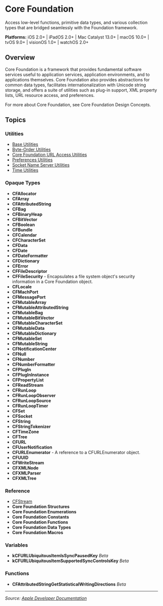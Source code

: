 # Core Foundation

Access low-level functions, primitive data types, and various collection types that are bridged seamlessly with the Foundation framework.

**Platforms:** iOS 2.0+ | iPadOS 2.0+ | Mac Catalyst 13.0+ | macOS 10.0+ | tvOS 9.0+ | visionOS 1.0+ | watchOS 2.0+

## Overview

Core Foundation is a framework that provides fundamental software services useful to application services, application environments, and to applications themselves. Core Foundation also provides abstractions for common data types, facilitates internationalization with Unicode string storage, and offers a suite of utilities such as plug-in support, XML property lists, URL resource access, and preferences.

For more about Core Foundation, see Core Foundation Design Concepts.

## Topics

### Utilities
- [Base Utilities](https://developer.apple.com/documentation/corefoundation/base_utilities)
- [Byte-Order Utilities](https://developer.apple.com/documentation/corefoundation/byte-order_utilities)
- [Core Foundation URL Access Utilities](https://developer.apple.com/documentation/corefoundation/core_foundation_url_access_utilities)
- [Preferences Utilities](https://developer.apple.com/documentation/corefoundation/preferences_utilities)
- [Socket Name Server Utilities](https://developer.apple.com/documentation/corefoundation/socket_name_server_utilities)
- [Time Utilities](https://developer.apple.com/documentation/corefoundation/time_utilities)

### Opaque Types
- **CFAllocator**
- **CFArray**
- **CFAttributedString**
- **CFBag**
- **CFBinaryHeap**
- **CFBitVector**
- **CFBoolean**
- **CFBundle**
- **CFCalendar**
- **CFCharacterSet**
- **CFData**
- **CFDate**
- **CFDateFormatter**
- **CFDictionary**
- **CFError**
- **CFFileDescriptor**
- **CFFileSecurity** - Encapsulates a file system object's security information in a Core Foundation object.
- **CFLocale**
- **CFMachPort**
- **CFMessagePort**
- **CFMutableArray**
- **CFMutableAttributedString**
- **CFMutableBag**
- **CFMutableBitVector**
- **CFMutableCharacterSet**
- **CFMutableData**
- **CFMutableDictionary**
- **CFMutableSet**
- **CFMutableString**
- **CFNotificationCenter**
- **CFNull**
- **CFNumber**
- **CFNumberFormatter**
- **CFPlugIn**
- **CFPlugInInstance**
- **CFPropertyList**
- **CFReadStream**
- **CFRunLoop**
- **CFRunLoopObserver**
- **CFRunLoopSource**
- **CFRunLoopTimer**
- **CFSet**
- **CFSocket**
- **CFString**
- **CFStringTokenizer**
- **CFTimeZone**
- **CFTree**
- **CFURL**
- **CFUserNotification**
- **CFURLEnumerator** - A reference to a CFURLEnumerator object.
- **CFUUID**
- **CFWriteStream**
- **CFXMLNode**
- **CFXMLParser**
- **CFXMLTree**

### Reference
- [CFStream](https://developer.apple.com/documentation/corefoundation/cfstream)
- **Core Foundation Structures**
- **Core Foundation Enumerations**
- **Core Foundation Constants**
- **Core Foundation Functions**
- **Core Foundation Data Types**
- **Core Foundation Macros**

### Variables
- **kCFURLUbiquitousItemIsSyncPausedKey** *Beta*
- **kCFURLUbiquitousItemSupportedSyncControlsKey** *Beta*

### Functions
- **CFAttributedStringGetStatisticalWritingDirections** *Beta*

---

*Source: [Apple Developer Documentation](https://developer.apple.com/documentation/CoreFoundation)*